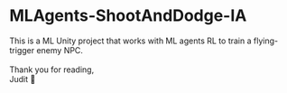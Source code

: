 # MLAgents-ShootAndDodge-IA
This is a ML Unity project that works with ML agents RL to train a flying-trigger enemy NPC. 
<br />
<br />
Thank you for reading, <br />
Judit :yellow_heart:
